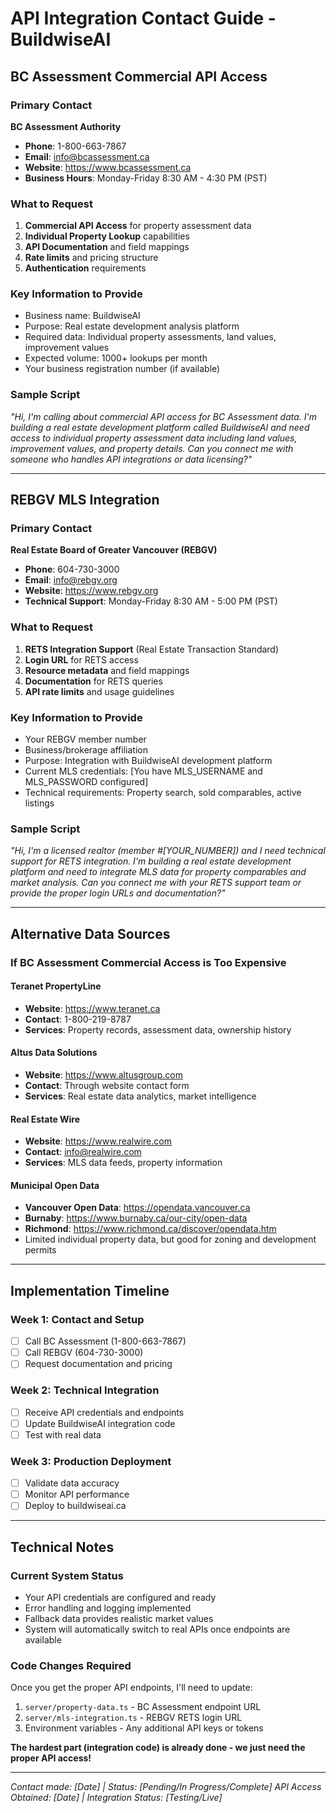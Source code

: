 # API Integration Contact Guide - BuildwiseAI

## BC Assessment Commercial API Access

### Primary Contact
**BC Assessment Authority**
- **Phone**: 1-800-663-7867
- **Email**: info@bcassessment.ca
- **Website**: https://www.bcassessment.ca
- **Business Hours**: Monday-Friday 8:30 AM - 4:30 PM (PST)

### What to Request
1. **Commercial API Access** for property assessment data
2. **Individual Property Lookup** capabilities
3. **API Documentation** and field mappings
4. **Rate limits** and pricing structure
5. **Authentication** requirements

### Key Information to Provide
- Business name: BuildwiseAI
- Purpose: Real estate development analysis platform
- Required data: Individual property assessments, land values, improvement values
- Expected volume: 1000+ lookups per month
- Your business registration number (if available)

### Sample Script
*"Hi, I'm calling about commercial API access for BC Assessment data. I'm building a real estate development platform called BuildwiseAI and need access to individual property assessment data including land values, improvement values, and property details. Can you connect me with someone who handles API integrations or data licensing?"*

---

## REBGV MLS Integration

### Primary Contact
**Real Estate Board of Greater Vancouver (REBGV)**
- **Phone**: 604-730-3000
- **Email**: info@rebgv.org
- **Website**: https://www.rebgv.org
- **Technical Support**: Monday-Friday 8:30 AM - 5:00 PM (PST)

### What to Request
1. **RETS Integration Support** (Real Estate Transaction Standard)
2. **Login URL** for RETS access
3. **Resource metadata** and field mappings
4. **Documentation** for RETS queries
5. **API rate limits** and usage guidelines

### Key Information to Provide
- Your REBGV member number
- Business/brokerage affiliation
- Purpose: Integration with BuildwiseAI development platform
- Current MLS credentials: [You have MLS_USERNAME and MLS_PASSWORD configured]
- Technical requirements: Property search, sold comparables, active listings

### Sample Script
*"Hi, I'm a licensed realtor (member #[YOUR_NUMBER]) and I need technical support for RETS integration. I'm building a real estate development platform and need to integrate MLS data for property comparables and market analysis. Can you connect me with your RETS support team or provide the proper login URLs and documentation?"*

---

## Alternative Data Sources

### If BC Assessment Commercial Access is Too Expensive

#### Teranet PropertyLine
- **Website**: https://www.teranet.ca
- **Contact**: 1-800-219-8787
- **Services**: Property records, assessment data, ownership history

#### Altus Data Solutions
- **Website**: https://www.altusgroup.com
- **Contact**: Through website contact form
- **Services**: Real estate data analytics, market intelligence

#### Real Estate Wire
- **Website**: https://www.realwire.com
- **Contact**: info@realwire.com
- **Services**: MLS data feeds, property information

#### Municipal Open Data
- **Vancouver Open Data**: https://opendata.vancouver.ca
- **Burnaby**: https://www.burnaby.ca/our-city/open-data
- **Richmond**: https://www.richmond.ca/discover/opendata.htm
- Limited individual property data, but good for zoning and development permits

---

## Implementation Timeline

### Week 1: Contact and Setup
- [ ] Call BC Assessment (1-800-663-7867)
- [ ] Call REBGV (604-730-3000)
- [ ] Request documentation and pricing

### Week 2: Technical Integration
- [ ] Receive API credentials and endpoints
- [ ] Update BuildwiseAI integration code
- [ ] Test with real data

### Week 3: Production Deployment
- [ ] Validate data accuracy
- [ ] Monitor API performance
- [ ] Deploy to buildwiseai.ca

---

## Technical Notes

### Current System Status
- Your API credentials are configured and ready
- Error handling and logging implemented
- Fallback data provides realistic market values
- System will automatically switch to real APIs once endpoints are available

### Code Changes Required
Once you get the proper API endpoints, I'll need to update:
1. `server/property-data.ts` - BC Assessment endpoint URL
2. `server/mls-integration.ts` - REBGV RETS login URL
3. Environment variables - Any additional API keys or tokens

**The hardest part (integration code) is already done - we just need the proper API access!**

---

*Contact made: [Date] | Status: [Pending/In Progress/Complete]*
*API Access Obtained: [Date] | Integration Status: [Testing/Live]*